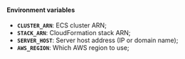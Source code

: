 #### Environment variables

- **`CLUSTER_ARN`**: ECS cluster ARN;
- **`STACK_ARN`**: CloudFormation stack ARN;
- **`SERVER_HOST`**: Server host address (IP or domain name);
- **`AWS_REGION`**: Which AWS region to use;
